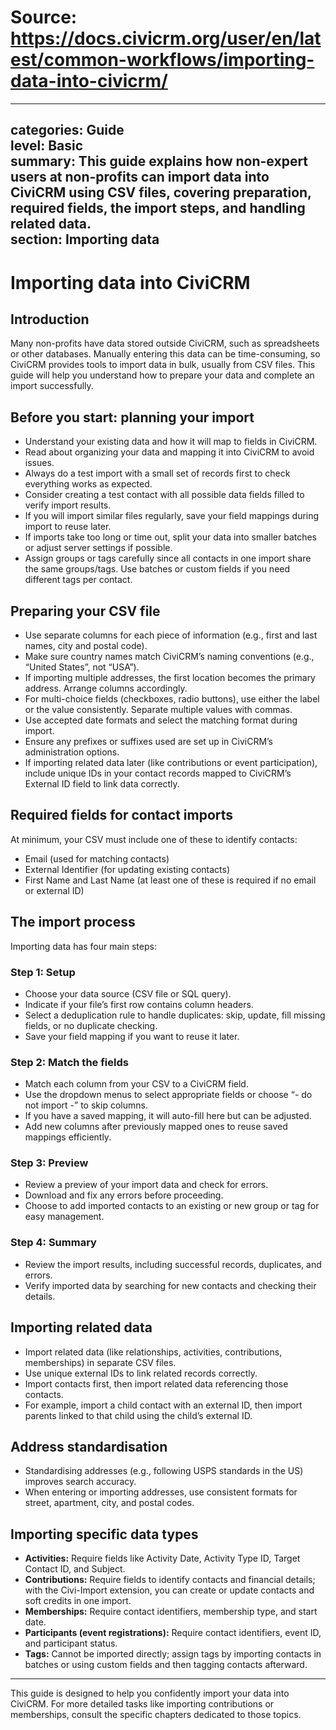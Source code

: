# Source: https://docs.civicrm.org/user/en/latest/common-workflows/importing-data-into-civicrm/

---
categories: Guide  
level: Basic  
summary: This guide explains how non-expert users at non-profits can import data into CiviCRM using CSV files, covering preparation, required fields, the import steps, and handling related data.  
section: Importing data  
---

# Importing data into CiviCRM

## Introduction  
Many non-profits have data stored outside CiviCRM, such as spreadsheets or other databases. Manually entering this data can be time-consuming, so CiviCRM provides tools to import data in bulk, usually from CSV files. This guide will help you understand how to prepare your data and complete an import successfully.

## Before you start: planning your import  
- Understand your existing data and how it will map to fields in CiviCRM.  
- Read about organizing your data and mapping it into CiviCRM to avoid issues.  
- Always do a test import with a small set of records first to check everything works as expected.  
- Consider creating a test contact with all possible data fields filled to verify import results.  
- If you will import similar files regularly, save your field mappings during import to reuse later.  
- If imports take too long or time out, split your data into smaller batches or adjust server settings if possible.  
- Assign groups or tags carefully since all contacts in one import share the same groups/tags. Use batches or custom fields if you need different tags per contact.

## Preparing your CSV file  
- Use separate columns for each piece of information (e.g., first and last names, city and postal code).  
- Make sure country names match CiviCRM’s naming conventions (e.g., “United States”, not “USA”).  
- If importing multiple addresses, the first location becomes the primary address. Arrange columns accordingly.  
- For multi-choice fields (checkboxes, radio buttons), use either the label or the value consistently. Separate multiple values with commas.  
- Use accepted date formats and select the matching format during import.  
- Ensure any prefixes or suffixes used are set up in CiviCRM’s administration options.  
- If importing related data later (like contributions or event participation), include unique IDs in your contact records mapped to CiviCRM’s External ID field to link data correctly.

## Required fields for contact imports  
At minimum, your CSV must include one of these to identify contacts:  
- Email (used for matching contacts)  
- External Identifier (for updating existing contacts)  
- First Name and Last Name (at least one of these is required if no email or external ID)

## The import process  
Importing data has four main steps:

### Step 1: Setup  
- Choose your data source (CSV file or SQL query).  
- Indicate if your file’s first row contains column headers.  
- Select a deduplication rule to handle duplicates: skip, update, fill missing fields, or no duplicate checking.  
- Save your field mapping if you want to reuse it later.

### Step 2: Match the fields  
- Match each column from your CSV to a CiviCRM field.  
- Use the dropdown menus to select appropriate fields or choose “- do not import -” to skip columns.  
- If you have a saved mapping, it will auto-fill here but can be adjusted.  
- Add new columns after previously mapped ones to reuse saved mappings efficiently.

### Step 3: Preview  
- Review a preview of your import data and check for errors.  
- Download and fix any errors before proceeding.  
- Choose to add imported contacts to an existing or new group or tag for easy management.

### Step 4: Summary  
- Review the import results, including successful records, duplicates, and errors.  
- Verify imported data by searching for new contacts and checking their details.

## Importing related data  
- Import related data (like relationships, activities, contributions, memberships) in separate CSV files.  
- Use unique external IDs to link related records correctly.  
- Import contacts first, then import related data referencing those contacts.  
- For example, import a child contact with an external ID, then import parents linked to that child using the child’s external ID.

## Address standardisation  
- Standardising addresses (e.g., following USPS standards in the US) improves search accuracy.  
- When entering or importing addresses, use consistent formats for street, apartment, city, and postal codes.

## Importing specific data types  
- **Activities:** Require fields like Activity Date, Activity Type ID, Target Contact ID, and Subject.  
- **Contributions:** Require fields to identify contacts and financial details; with the Civi-Import extension, you can create or update contacts and soft credits in one import.  
- **Memberships:** Require contact identifiers, membership type, and start date.  
- **Participants (event registrations):** Require contact identifiers, event ID, and participant status.  
- **Tags:** Cannot be imported directly; assign tags by importing contacts in batches or using custom fields and then tagging contacts afterward.

---

This guide is designed to help you confidently import your data into CiviCRM. For more detailed tasks like importing contributions or memberships, consult the specific chapters dedicated to those topics.